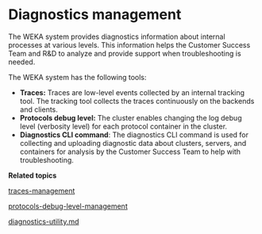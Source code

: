 # Diagnostics management

The WEKA system provides diagnostics information about internal processes at various levels. This information helps the Customer Success Team and R\&D to analyze and provide support when troubleshooting is needed.

The WEKA system has the following tools:

* **Traces:** Traces are low-level events collected by an internal tracking tool. The tracking tool collects the traces continuously on the backends and clients.&#x20;
* **Protocols debug level:** The cluster enables changing the log debug level (verbosity level) for each protocol container in the cluster.
* **Diagnostics CLI command**: The diagnostics CLI command is used for collecting and uploading diagnostic data about clusters, servers, and containers for analysis by the Customer Success Team to help with troubleshooting.



**Related topics**

[traces-management](traces-management/ "mention")

[protocols-debug-level-management](protocols-debug-level-management/ "mention")

[diagnostics-utility.md](diagnostics-utility.md "mention")
